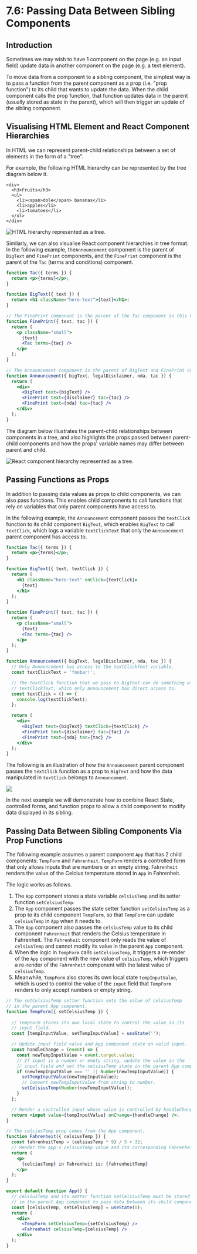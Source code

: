 # 7.6: Passing Data Between Sibling Components

## Introduction

Sometimes we may wish to have 1 component on the page \(e.g. an input field\) update data in another component on the page \(e.g. a text element\).

To move data from a component to a sibling component, the simplest way is to pass a function from the parent component as a prop \(i.e. "prop function"\) to its child that wants to update the data. When the child component calls the prop function, that function updates data in the parent \(usually stored as state in the parent\), which will then trigger an update of the sibling component.

## Visualising HTML Element and React Component Hierarchies

In HTML we can represent parent-child relationships between a set of elements in the form of a "tree".

For example, the following HTML hierarchy can be represented by the tree diagram below it.

```markup
<div>
  <h3>Fruits</h3>
  <ul>
    <li><span>dole</span> bananas</li>
    <li>apples</li>
    <li>tomatoes</li>
  </ul>
</div>
```

![HTML hierarchy represented as a tree.](../.gitbook/assets/prop-hierarchy.jpg)

Similarly, we can also visualise React component hierarchies in tree format. In the following example, the`Announcement` component is the parent of `BigText` and `FinePrint` components, and the `FinePrint` component is the parent of the `Tac` \(terms and conditions\) component. 

```jsx
function Tac({ terms }) {
  return <p>{terms}</p>;
}

function BigText({ text }) {
  return <h1 className="hero-text">{text}</h1>;
}

// The FinePrint component is the parent of the Tac component in this hierarchy.
function FinePrint({ text, tac }) {
  return (
    <p className="small">
      {text}
      <Tac terms={tac} />
    </p>
  );
}

// The Announcement component is the parent of BigText and FinePrint components.
function Announcement({ bigText, legalDisclaimer, nda, tac }) {
  return (
    <div>
      <BigText text={bigText} />
      <FinePrint text={disclaimer} tac={tac} />
      <FinePrint text={nda} tac={tac} />
    </div>
  );
}
```

The diagram below illustrates the parent-child relationships between components in a tree, and also highlights the props passed between parent-child components and how the props' variable names may differ between parent and child.

![React component hierarchy represented as a tree.](../.gitbook/assets/prop-hierarchy-2.jpg)

## Passing Functions as Props

In addition to passing data values as props to child components, we can also pass functions. This enables child components to call functions that rely on variables that only parent components have access to.

In the following example, the `Announcement` component passes the `textClick` function to its child component `BigText`, which enables `BigText` to call `textClick`, which logs a variable `textClickText` that only the `Announcement` parent component has access to.

```jsx
function Tac({ terms }) {
  return <p>{terms}</p>;
}

function BigText({ text, textClick }) {
  return (
    <h1 className="hero-text" onClick={textClick}>
      {text}
    </h1>
  );
}

function FinePrint({ text, tac }) {
  return (
    <p className="small">
      {text}
      <Tac terms={tac} />
    </p>
  );
}

function Announcement({ bigText, legalDisclaimer, nda, tac }) {
  // Only Announcement has access to the textClickText variable.
  const textClickText = 'foobar!';

  // The textClick function that we pass to BigText can do something with
  // textClickText, which only Announcement has direct access to.
  const textClick = () => {
    console.log(textClickText);
  };

  return (
    <div>
      <BigText text={bigText} textClick={textClick} />
      <FinePrint text={disclaimer} tac={tac} />
      <FinePrint text={nda} tac={tac} />
    </div>
  );
}
```

The following is an illustration of how the `Announcement` parent component passes the `textClick` function as a prop to `BigText` and how the data manipulated in `textClick` belongs to `Announcement`.

![](../.gitbook/assets/lifting-functions.jpg)

In the next example we will demonstrate how to combine React State, controlled forms, and function props to allow a child component to modify data displayed in its sibling.

## Passing Data Between Sibling Components Via Prop Functions

The following example assumes a parent component `App` that has 2 child components: `TempForm` and `Fahrenheit`. `TempForm` renders a controlled form that only allows inputs that are numbers or an empty string. `Fahrenheit` renders the value of the Celcius temperature stored in `App` in Fahrenheit. 

The logic works as follows.

1. The `App` component stores a state variable `celsiusTemp` and its setter function `setCelsiusTemp`. 
2. The `App` component passes the state setter function `setCelsiusTemp` as a prop to its child component `TempForm`, so that `TempForm` can update `celsiusTemp` in `App` when it needs to.
3. The `App` component also passes the `celsiusTemp` value to its child component `Fahrenheit` that renders the Celsius temperature in Fahrenheit. The `Fahrenheit` component only reads the value of `celsiusTemp` and cannot modify its value in the parent `App` component.
4. When the logic in `TempForm` calls `setCelsiusTemp`, it triggers a re-render of the `App` component with the new value of `celsiusTemp`, which triggers a re-render of the `Fahrenheit` component with the latest value of `celsiusTemp`. 
5. Meanwhile, `TempForm` also stores its own local state `tempInputValue`, which is used to control the value of the `input` field that `TempForm` renders to only accept numbers or empty string.

```jsx
// The setCelsiusTemp setter function sets the value of celsiusTemp
// in the parent App component.
function TempForm({ setCelsiusTemp }) {
  
  // TempForm stores its own local state to control the value in its
  // input field.
  const [tempInputValue, setTempInputValue] = useState('');

  // Update input field value and App component state on valid input.
  const handleChange = (event) => {
    const newTempInputValue = event.target.value;
    // If input is a number or empty string, update the value in the
    // input field and set the celsiusTemp state in the parent App component.
    if (newTempInputValue === '' || Number(newTempInputValue)) {
      setTempInputValue(newTempInputValue);
      // Convert newTempInputValue from string to number.
      setCelsiusTemp(Number(newTempInputValue));
    }
  };

  // Render a controlled input whose value is controlled by handleChange.
  return <input value={tempInputValue} onChange={handleChange} />;
}

// The celciusTemp prop comes from the App component.
function Fahrenheit({ celsiusTemp }) {
  const fahrenheitTemp = (celsiusTemp * 9) / 5 + 32;
  // Render the app's celsiusTemp value and its corresponding Fahrenheit value.
  return (
    <p>
      {celciusTemp} in Fahrenheit is: {fahrenheitTemp}
    </p>
  );
}

export default function App() {
  // celsiusTemp and its setter function setCelsiusTemp must be stored
  // in the parent App component to pass data between its child components.
  const [celsiusTemp, setCelsiusTemp] = useState(0);
  return (
    <div>
      <TempForm setCelsiusTemp={setCelsiusTemp} />
      <Fahrenheit celsiusTemp={celsiusTemp} />
    </div>
  );
}
```

